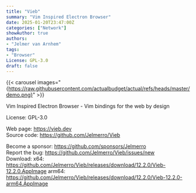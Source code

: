 ```yaml
---
title: "Vieb"
summary: "Vim Inspired Electron Browser"
date: 2025-01-20T23:47:00Z
categories: ["Network"]
showAuthor: true
authors:
- "Jelmer van Arnhem"
tags: 
- "Browser"
License: GPL-3.0
draft: false
---
```


{{< carousel images="{https://raw.githubusercontent.com/actualbudget/actual/refs/heads/master/demo.png}" >}}

Vim Inspired Electron Browser - Vim bindings for the web by design

License: GPL-3.0

Web page: <https://vieb.dev>  
Source code: <https://github.com/Jelmerro/Vieb>

Become a sponsor: <https://github.com/sponsors/Jelmerro>  
Report the bug: <https://github.com/Jelmerro/Vieb/issues/new>  
Download:   x64: <https://github.com/Jelmerro/Vieb/releases/download/12.2.0/Vieb-12.2.0.AppImage>
            arm64: <https://github.com/Jelmerro/Vieb/releases/download/12.2.0/Vieb-12.2.0-arm64.AppImage>
